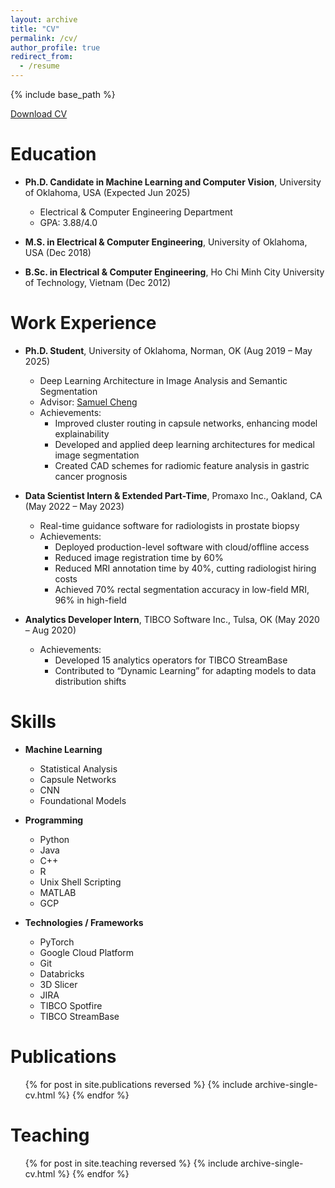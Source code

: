 ```yaml
---
layout: archive
title: "CV"
permalink: /cv/
author_profile: true
redirect_from:
  - /resume
---
```


{% include base_path %}
<div class="wordwrap"><a href="https://hngpham.focuses.us/files/huongpham_resume.pdf">Download CV</a></div>

# Education
* **Ph.D. Candidate in Machine Learning and Computer Vision**, University of Oklahoma, USA (Expected Jun 2025)  
  * Electrical & Computer Engineering Department  
  * GPA: 3.88/4.0  

* **M.S. in Electrical & Computer Engineering**, University of Oklahoma, USA (Dec 2018)  

* **B.Sc. in Electrical & Computer Engineering**, Ho Chi Minh City University of Technology, Vietnam (Dec 2012)  


# Work Experience
* **Ph.D. Student**, University of Oklahoma, Norman, OK (Aug 2019 – May 2025)  
  * Deep Learning Architecture in Image Analysis and Semantic Segmentation  
  * Advisor: [Samuel Cheng](https://samuelcheng.us)  
  * Achievements:
    * Improved cluster routing in capsule networks, enhancing model explainability  
    * Developed and applied deep learning architectures for medical image segmentation  
    * Created CAD schemes for radiomic feature analysis in gastric cancer prognosis  

* **Data Scientist Intern & Extended Part-Time**, Promaxo Inc., Oakland, CA (May 2022 – May 2023)  
  * Real-time guidance software for radiologists in prostate biopsy  
  * Achievements:
    * Deployed production-level software with cloud/offline access  
    * Reduced image registration time by 60%  
    * Reduced MRI annotation time by 40%, cutting radiologist hiring costs  
    * Achieved 70% rectal segmentation accuracy in low-field MRI, 96% in high-field  

* **Analytics Developer Intern**, TIBCO Software Inc., Tulsa, OK (May 2020 – Aug 2020)  
  * Achievements:
    * Developed 15 analytics operators for TIBCO StreamBase  
    * Contributed to “Dynamic Learning” for adapting models to data distribution shifts  


# Skills
* **Machine Learning**
  * Statistical Analysis  
  * Capsule Networks  
  * CNN  
  * Foundational Models  

* **Programming**
  * Python  
  * Java  
  * C++  
  * R  
  * Unix Shell Scripting  
  * MATLAB  
  * GCP  

* **Technologies / Frameworks**
  * PyTorch  
  * Google Cloud Platform  
  * Git  
  * Databricks  
  * 3D Slicer  
  * JIRA  
  * TIBCO Spotfire  
  * TIBCO StreamBase  


Publications
======
  <ul>{% for post in site.publications reversed %}
    {% include archive-single-cv.html %}
  {% endfor %}</ul>
  
Teaching
======
  <ul>{% for post in site.teaching reversed %}
    {% include archive-single-cv.html %}
  {% endfor %}</ul>

